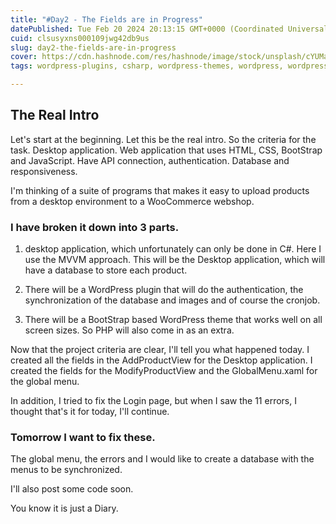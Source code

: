 ```yaml
---
title: "#Day2 - The Fields are in Progress"
datePublished: Tue Feb 20 2024 20:13:15 GMT+0000 (Coordinated Universal Time)
cuid: clsusyxns000109jwg42db9us
slug: day2-the-fields-are-in-progress
cover: https://cdn.hashnode.com/res/hashnode/image/stock/unsplash/cYUMaCqMYvI/upload/2b6cf50f752eb8b5885d9f8abdb22f36.jpeg
tags: wordpress-plugins, csharp, wordpress-themes, wordpress, wordpress-development

---
```


## The Real Intro  

Let's start at the beginning. Let this be the real intro. So the criteria for the task. Desktop application. Web application that uses HTML, CSS, BootStrap and JavaScript. Have API connection, authentication. Database and responsiveness.

I'm thinking of a suite of programs that makes it easy to upload products from a desktop environment to a WooCommerce webshop.

### I have broken it down into 3 parts.

1. desktop application, which unfortunately can only be done in C#. Here I use the MVVM approach. This will be the Desktop application, which will have a database to store each product.
    
2. There will be a WordPress plugin that will do the authentication, the synchronization of the database and images and of course the cronjob.
    
3. There will be a BootStrap based WordPress theme that works well on all screen sizes. So PHP will also come in as an extra.
    

Now that the project criteria are clear, I'll tell you what happened today. I created all the fields in the AddProductView for the Desktop application. I created the fields for the ModifyProductView and the GlobalMenu.xaml for the global menu.

In addition, I tried to fix the Login page, but when I saw the 11 errors, I thought that's it for today, I'll continue.

### Tomorrow I want to fix these.

The global menu, the errors and I would like to create a database with the menus to be synchronized.

I'll also post some code soon.  
  
You know it is just a Diary.